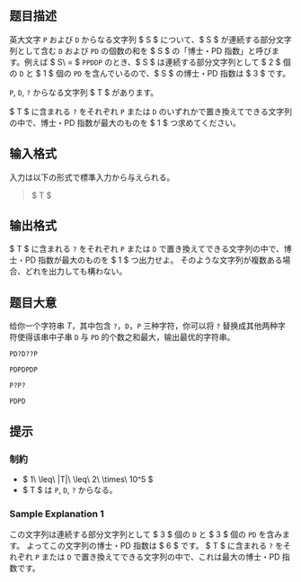 ## 题目描述
[problemUrl]: https://atcoder.jp/contests/nomura2020/tasks/nomura2020_b

英大文字 `P` および `D` からなる文字列 $ S $ について、$ S $ が連続する部分文字列として含む `D` および `PD` の個数の和を $ S $ の「博士・PD 指数」と呼びます。例えば $ S\ = $ `PPDDP` のとき、$ S $ は連続する部分文字列として $ 2 $ 個の `D` と $ 1 $ 個の `PD` を含んでいるので、$ S $ の博士・PD 指数は $ 3 $ です。

`P`, `D`, `?` からなる文字列 $ T $ があります。

$ T $ に含まれる `?` をそれぞれ `P` または `D` のいずれかで置き換えてできる文字列の中で、博士・PD 指数が最大のものを $ 1 $ つ求めてください。

## 输入格式
入力は以下の形式で標準入力から与えられる。

> $ T $

## 输出格式
$ T $ に含まれる `?` をそれぞれ `P` または `D` で置き換えてできる文字列の中で、博士・PD 指数が最大のものを $ 1 $ つ出力せよ。 そのような文字列が複数ある場合、どれを出力しても構わない。

## 题目大意
给你一个字符串 $T$，其中包含 `?`，`D`，`P` 三种字符，你可以将 `?` 替换成其他两种字符使得该串中子串 `D` 与 `PD` 的个数之和最大，输出最优的字符串。

```input1
PD?D??P
```

```output1
PDPDPDP
```

```input2
P?P?
```

```output2
PDPD
```

## 提示
### 制約

- $ 1\ \leq\ |T|\ \leq\ 2\ \times\ 10^5 $
- $ T $ は `P`, `D`, `?` からなる。

### Sample Explanation 1

この文字列は連続する部分文字列として $ 3 $ 個の `D` と $ 3 $ 個の `PD` を含みます。 よってこの文字列の博士・PD 指数は $ 6 $ です。 $ T $ に含まれる `?` をそれぞれ `P` または `D` で置き換えてできる文字列の中で、これは最大の博士・PD 指数です。

